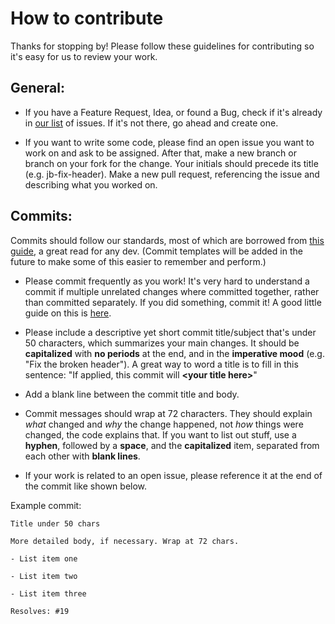 # How to contribute

Thanks for stopping by! Please follow these guidelines for contributing so it's easy for us to review your work.

## General:

- If you have a Feature Request, Idea, or found a Bug, check if it's already in [our list](https://github.com/JettBurns14/Contest-judging-tool/issues) of issues.
If it's not there, go ahead and create one.

- If you want to write some code, please find an open issue you want to work on and ask to be assigned.
After that, make a new branch or branch on your fork for the change.
Your initials should precede its title (e.g. jb-fix-header).
Make a new pull request, referencing the issue and describing what you worked on.


## Commits:

Commits should follow our standards, most of which are borrowed from [this guide](https://chris.beams.io/posts/git-commit/), a great read for any dev.
(Commit templates will be added in the future to make some of this easier to remember and perform.)

- Please commit frequently as you work!
It's very hard to understand a commit if multiple unrelated changes where committed together, rather than committed separately.
If you did something, commit it! A good little guide on this is [here](https://www.freshconsulting.com/atomic-commits/).

- Please include a descriptive yet short commit title/subject that's under 50 characters, which summarizes your main changes.
It should be **capitalized** with **no periods** at the end, and in the **imperative mood** (e.g. "Fix the broken header").
A great way to word a title is to fill in this sentence: "If applied, this commit will **\<your title here\>**"

- Add a blank line between the commit title and body.

- Commit messages should wrap at 72 characters.
They should explain _what_ changed and _why_ the change happened, not _how_ things were changed, the code explains that.
If you want to list out stuff, use a **hyphen**, followed by a **space**, and the **capitalized** item, separated from each other with **blank lines**.

- If your work is related to an open issue, please reference it at the end of the commit like shown below.


Example commit:
```
Title under 50 chars

More detailed body, if necessary. Wrap at 72 chars.

- List item one

- List item two

- List item three

Resolves: #19
```
